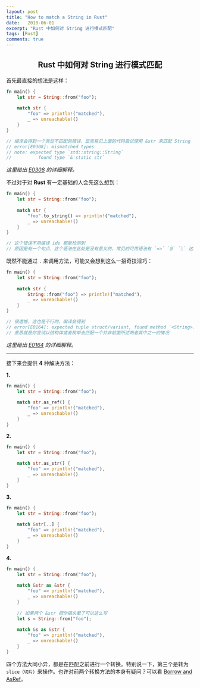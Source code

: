 ```yaml
---
layout: post
title: "How to match a String in Rust"
date:   2018-06-01
excerpt: "Rust 中如何对 String 进行模式匹配"
tags: [Rust]
comments: true
---
```


<center><h2>Rust 中如何对 String 进行模式匹配</h2></center>

<!--more-->

首先最直接的想法是这样：

```rust
fn main() {
    let str = String::from("foo");
    
    match str {
        "foo" => println!("matched"),
        _ => unreachable!()
    }
}

// 编译会得到一个类型不匹配的错误，显而易见上面的代码尝试使用 &str 来匹配 String
// error[E0308]: mismatched types
// note: expected type `std::string::String`
//          found type `&'static str`
```

*这里给出 [E0308](https://doc.rust-lang.org/error-index.html#E0308) 的详细解释。*

不过对于对 **Rust** 有一定基础的人会先这么想到：

```rust
fn main() {
    let str = String::from("foo");
    
    match str {
        "foo".to_string() => println!("matched"),
        _ => unreachable!()
    }
}

// 这个错误不用编译 ide 都能检测到
// 原因是有一个句点，这个语法在此处是没有意义的，常见的可用语法有 `=>` `@` `|` 这些
```

既然不能通过 `.` 来调用方法，可能又会想到这么一招奇技淫巧：

```rust
fn main() {
    let str = String::from("foo");
    
    match str {
        String::from("foo") => println!("matched"),
        _ => unreachable!()
    }
}

// 很遗憾，这也是不行的，编译会得到
// error[E0164]: expected tuple struct/variant, found method `<String>::from`
// 意思就是你尝试以结构体或者枚举去匹配一个并非前面所述两者其中之一的情况
```

*这里给出 [E0164](https://doc.rust-lang.org/error-index.html#E0164) 的详细解释。*

---

接下来会提供 **4** 种解决方法：

**1.**

```rust
fn main() {
    let str = String::from("foo");
    
    match str.as_ref() {
        "foo" => println!("matched"),
        _ => unreachable!()
    }
}
```

**2.**

```rust
fn main() {
    let str = String::from("foo");
    
    match str.as_str() {
        "foo" => println!("matched"),
        _ => unreachable!()
    }
}
```

**3.**

```rust
fn main() {
    let str = String::from("foo");
    
    match &str[..] {
        "foo" => println!("matched"),
        _ => unreachable!()
    }
}
```

**4.**

```rust
fn main() {
    let str = String::from("foo");
    
    match &str as &str {
        "foo" => println!("matched"),
        _ => unreachable!()
    }
    
    // 如果两个 &str 把你搞头晕了可以这么写
    let s = String::from("foo");
    
    match &s as &str {
        "foo" => println!("matched"),
        _ => unreachable!()
    }
}
```

四个方法大同小异，都是在匹配之前进行一个转换。特别说一下，第三个是转为 `slice（切片）`来操作。也许对前两个转换方法的本身有疑问？可以看 [Borrow and AsRef](https://uvwvu.xyz/Rust/Borrow-and-AsRef.rust)。